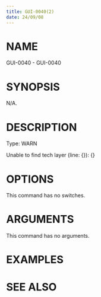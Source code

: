 ```yaml
---
title: GUI-0040(2)
date: 24/09/08
---
```


# NAME

GUI-0040 - GUI-0040

# SYNOPSIS

N/A.

# DESCRIPTION

Type: WARN

Unable to find tech layer (line: {}): {}

# OPTIONS

This command has no switches.

# ARGUMENTS

This command has no arguments.

# EXAMPLES

# SEE ALSO
